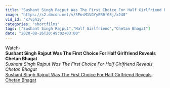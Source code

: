 ```yaml
---
title: "Sushant Singh Rajput Was The First Choice For Half Girlfriend Reveals Chetan Bhagat"
image: "https://s2.dmcdn.net/v/SPnsM1VGYyEB0fG5j/x240"
vid_id: "x7vph1y"
categories: "shortfilms"
tags: ["Sushant Singh Rajput","Half Girlfriend","Chetan Bhagat"]
date: "2020-08-26T20:49:02+03:00"
---
```

Watch- <br><b>Sushant Singh Rajput Was The First Choice For Half Girlfriend Reveals Chetan Bhagat</b><br> <i>Sushant Singh Rajput Was The First Choice For Half Girlfriend Reveals Chetan Bhagat</i><br> <u>Sushant Singh Rajput Was The First Choice For Half Girlfriend Reveals Chetan Bhagat</u>
